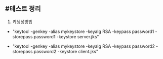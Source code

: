 #테스트 정리
-----
1. 키생성방법
* "keytool -genkey -alias mykeystore -keyalg RSA -keypass password1 -storepass password1 -keystore server.jks"

* "keytool -genkey -alias mykeystore -keyalg RSA -keypass password2 -storepass password2 -keystore client.jks"
